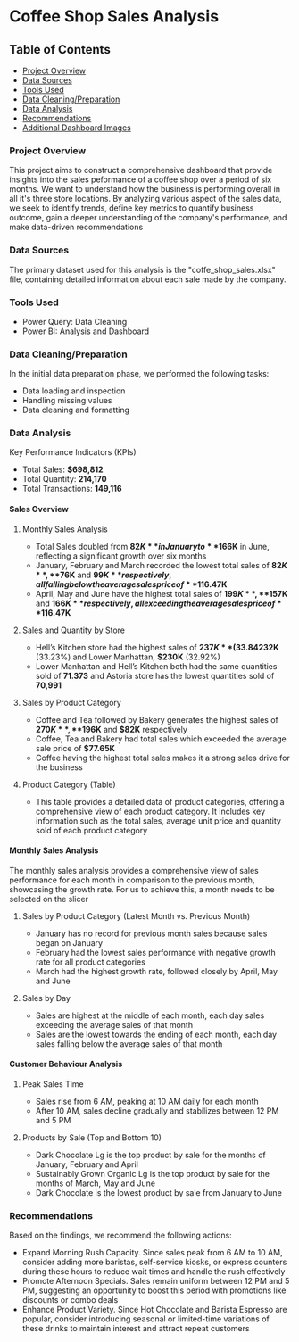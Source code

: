 # Coffee Shop Sales Analysis

## Table of Contents
- [Project Overview](#project-overview)
- [Data Sources](data-sources)
- [Tools Used](#tools-used)
- [Data Cleaning/Preparation](data-cleaning/preparation)
- [Data Analysis](#data-analysis)
- [Recommendations](#recommendations)
- [Additional Dashboard Images](#additional-dashbaord-images)

### Project Overview

This project aims to construct a comprehensive dashboard that provide insights into the sales peformance of a coffee shop over a period of six months. We want to understand how the business is performing overall in all it's three store locations. By analyzing various aspect of the sales data, we seek to identify trends, define key metrics to quantify business outcome, gain a deeper understanding of the company's performance, and make data-driven recommendations

### Data Sources

The primary dataset used for this analysis is the "coffe_shop_sales.xlsx" file, containing detailed information about each sale made by the company.

### Tools Used

- Power Query: Data Cleaning
- Power BI: Analysis and Dashboard

### Data Cleaning/Preparation

In the initial data preparation phase, we performed the following tasks:
- Data loading and inspection
- Handling missing values
- Data cleaning and formatting

### Data Analysis

Key Performance Indicators (KPIs)
- Total Sales: **$698,812**
- Total Quantity: **214,170**
- Total Transactions: **149,116**

#### Sales Overview
1. Monthly Sales Analysis
   - Total Sales doubled from **$82K** in January to **$166K** in June, reflecting a significant growth over six months
   - January, February and March recorded the lowest total sales of **$82K**, **$76K** and **$99K** respectively, all falling below the average sales price of **$116.47K**
   - April, May and June have the highest total sales of **$199K**, **$157K** and **$166K** respectively, all exceeding the average sales price of **$116.47K**

2. Sales and Quantity by Store
   - Hell’s Kitchen store had the highest sales of **$237K** (33.84%) among all three stores, followed closely by Astoria, **$232K** (33.23%) and Lower Manhattan, **$230K** (32.92%)
   - Lower Manhattan and Hell’s Kitchen both had the same quantities sold of **71.373** and Astoria store has the lowest quantities sold of **70,991**
    
3. Sales by Product Category
   - Coffee and Tea followed by Bakery generates the highest sales of **$270K**, **$196K** and **$82K** respectively
   - Coffee, Tea and Bakery had total sales which exceeded the average sale price of **$77.65K**
   - Coffee having the highest total sales makes it a strong sales drive for the business
     
4. Product Category (Table)
   - This table provides a detailed data of product categories, offering a comprehensive view of each product category. It includes key information such as the total sales, average unit price and quantity sold of each product category

#### Monthly Sales Analysis
The monthly sales analysis provides a comprehensive view of sales performance for each month in comparison to the previous month, showcasing the growth rate. For us to achieve this, a month needs to be selected on the slicer

1. Sales by Product Category (Latest Month vs. Previous Month)
   - January has no record for previous month sales because sales began on January
   - February had the lowest sales performance with negative growth rate for all product categories
   - March had the highest growth rate, followed closely by April, May and June

2. Sales by Day
   - Sales are highest at the middle of each month, each day sales exceeding the average sales of that month
   - Sales are the lowest towards the ending of each month, each day sales falling below the average sales of that month

#### Customer Behaviour Analysis
1. Peak Sales Time
   - Sales rise from 6 AM, peaking at 10 AM daily for each month
   - After 10 AM, sales decline gradually and stabilizes between 12 PM and 5 PM

2. Products by Sale (Top and Bottom 10)
   - Dark Chocolate Lg is the top product by sale for the months of January, February and April
   - Sustainably Grown Organic Lg is the top product by sale for the months of March, May and June
   - Dark Chocolate is the lowest product by sale from January to June

### Recommendations
Based on the findings, we recommend the following actions:
- Expand Morning Rush Capacity. Since sales peak from 6 AM to 10 AM, consider adding more baristas, self-service kiosks, or express counters during these hours to reduce wait times and handle the rush effectively
- Promote Afternoon Specials. Sales remain uniform between 12 PM and 5 PM, suggesting an opportunity to boost this period with promotions like discounts or combo deals
- Enhance Product Variety. Since Hot Chocolate and Barista Espresso are popular, consider introducing seasonal or limited-time variations of these drinks to maintain interest and attract repeat customers


   
